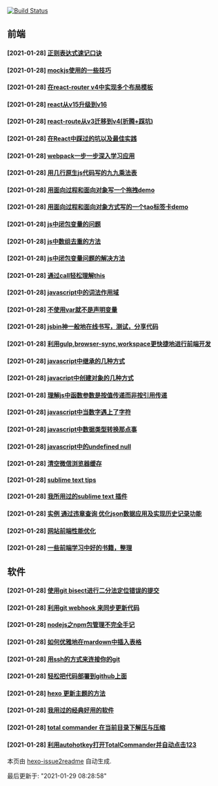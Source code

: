 [![Build Status](https://travis-ci.com/buxuku/buxuku.github.io.svg?branch=master)](https://travis-ci.com/buxuku/buxuku.github.io)
## 前端
#### [2021-01-28] [正则表达式速记口诀](https://github.com/buxuku/github-api/issues/58)
#### [2021-01-28] [mockjs使用的一些技巧](https://github.com/buxuku/github-api/issues/57)
#### [2021-01-28] [在react-router v4中实现多个布局模板](https://github.com/buxuku/github-api/issues/55)
#### [2021-01-28] [react从v15升级到v16](https://github.com/buxuku/github-api/issues/54)
#### [2021-01-28] [react-route从v3迁移到v4(折腾+踩坑)](https://github.com/buxuku/github-api/issues/53)
#### [2021-01-28] [在React中踩过的坑以及最佳实践](https://github.com/buxuku/github-api/issues/52)
#### [2021-01-28] [webpack一步一步深入学习应用](https://github.com/buxuku/github-api/issues/50)
#### [2021-01-28] [用几行原生js代码写的九九乘法表](https://github.com/buxuku/github-api/issues/49)
#### [2021-01-28] [用面向过程和面向对象写一个拖拽demo](https://github.com/buxuku/github-api/issues/48)
#### [2021-01-28] [用面向过程和面向对象方式写的一个tao标签卡demo](https://github.com/buxuku/github-api/issues/47)
#### [2021-01-28] [js中闭包变量的问题](https://github.com/buxuku/github-api/issues/45)
#### [2021-01-28] [js中数组去重的方法](https://github.com/buxuku/github-api/issues/44)
#### [2021-01-28] [js中闭包变量问题的解决方法](https://github.com/buxuku/github-api/issues/43)
#### [2021-01-28] [通过call轻松理解this](https://github.com/buxuku/github-api/issues/42)
#### [2021-01-28] [javascript中的词法作用域](https://github.com/buxuku/github-api/issues/41)
#### [2021-01-28] [不使用var就不是声明变量](https://github.com/buxuku/github-api/issues/40)
#### [2021-01-28] [jsbin神一般地在线书写，测试，分享代码](https://github.com/buxuku/github-api/issues/39)
#### [2021-01-28] [利用gulp,browser-sync,workspace更快捷地进行前端开发](https://github.com/buxuku/github-api/issues/38)
#### [2021-01-28] [javascript中继承的几种方式](https://github.com/buxuku/github-api/issues/37)
#### [2021-01-28] [javacript中创建对象的几种方式](https://github.com/buxuku/github-api/issues/36)
#### [2021-01-28] [理解js中函数参数是按值传递而非按引用传递](https://github.com/buxuku/github-api/issues/35)
#### [2021-01-28] [javascript中当数字遇上了字符](https://github.com/buxuku/github-api/issues/34)
#### [2021-01-28] [javascript中数据类型转换那点事](https://github.com/buxuku/github-api/issues/32)
#### [2021-01-28] [javascript中的undefined null](https://github.com/buxuku/github-api/issues/31)
#### [2021-01-28] [清空微信浏览器缓存](https://github.com/buxuku/github-api/issues/28)
#### [2021-01-28] [sublime text tips](https://github.com/buxuku/github-api/issues/21)
#### [2021-01-28] [我所用过的sublime text 插件](https://github.com/buxuku/github-api/issues/20)
#### [2021-01-28] [实例 通过违章查询 优化json数据应用及实现历史记录功能](https://github.com/buxuku/github-api/issues/18)
#### [2021-01-28] [网站前端性能优化](https://github.com/buxuku/github-api/issues/13)
#### [2021-01-28] [一些前端学习中好的书籍，整理](https://github.com/buxuku/github-api/issues/11)
## 软件
#### [2021-01-28] [使用git bisect进行二分法定位错误的提交](https://github.com/buxuku/github-api/issues/56)
#### [2021-01-28] [利用git webhook 来同步更新代码](https://github.com/buxuku/github-api/issues/51)
#### [2021-01-28] [nodejs之npm包管理不完全手记](https://github.com/buxuku/github-api/issues/46)
#### [2021-01-28] [如何优雅地在mardown中插入表格](https://github.com/buxuku/github-api/issues/33)
#### [2021-01-28] [用ssh的方式来连接你的git](https://github.com/buxuku/github-api/issues/26)
#### [2021-01-28] [轻松把代码部署到github上面](https://github.com/buxuku/github-api/issues/25)
#### [2021-01-28] [hexo 更新主题的方法](https://github.com/buxuku/github-api/issues/24)
#### [2021-01-28] [我用过的经典好用的软件](https://github.com/buxuku/github-api/issues/22)
#### [2021-01-28] [total commander 在当前目录下解压与压缩](https://github.com/buxuku/github-api/issues/12)
#### [2021-01-28] [利用autohotkey打开TotalCommander并自动点击123](https://github.com/buxuku/github-api/issues/10)

本页由 [hexo-issue2readme](https://www.npmjs.com/package/hexo-issue2readme) 自动生成.

最后更新于: "2021-01-29 08:28:58"
